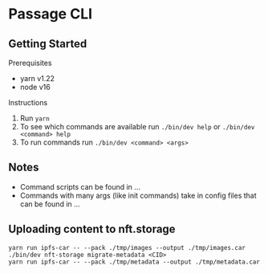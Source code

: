 # Passage CLI

## Getting Started

Prerequisites

- yarn v1.22
- node v16

Instructions

1. Run `yarn`
2. To see which commands are available run `./bin/dev help` or `./bin/dev <command> help`
3. To run commands run `./bin/dev <command> <args>`

## Notes

- Command scripts can be found in ...
- Commands with many args (like init commands) take in config files that can be found in ...

## Uploading content to nft.storage

```sh-session
yarn run ipfs-car -- --pack ./tmp/images --output ./tmp/images.car
./bin/dev nft-storage migrate-metadata <CID>
yarn run ipfs-car -- --pack ./tmp/metadata --output ./tmp/metadata.car
```
